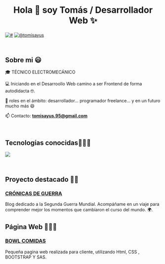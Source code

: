 <h1 align="center">Hola 👋  soy Tomás / Desarrollador Web ✨ </h1> 

<p align="left">
<a href="https://www.linkedin.com/in/tomas-sayus-65131727b/" target="blank"><img align="center" src="https://img.shields.io/badge/LinkedIn-0077B5?style=for-the-badge&logo=linkedin&logoColor=white" alt="#"/></a>
<a href = "mailto:tomisayus.95@gmail.com" target="blank"><img align="center" src="https://img.shields.io/badge/Gmail-D14836?style=for-the-badge&logo=gmail&logoColor=white" alt="@tomisayus"  /></a>
  </p>
<br>
<h2>Sobre mi 😃</h2>
<!--Intro start-->

<p align="left">
🎓 TÉCNICO ELECTROMECÁNICO

💻 Iniciando en el Desarroollo Web camino a ser Frontend de forma autodidacta 🤓.

📝 roles en el ámbito: desarrollador... programador freelance... y en un futuro mucho más 😄

📫 Contacto: **tomisayus.95@gmail.com**
<!--Intro end-->
  </p>
<br>

<h2 >Tecnologías conocidas👨🏻‍💻</h2>
<!--tech stack icons-->
<p align="left">
  <a href="https://skillicons.dev">
    <img src="https://skillicons.dev/icons?i=css,html,js,bootstrap,git,github,sass" />
  </a>
</p>
<br>
<!-------------------------->

## Proyecto destacado 🙋‍♂️
### [CRÓNICAS DE GUERRA](https://github.com/1945Tomas/BlogHistoria)
Blog dedicado a la Segunda Guerra Mundial. Acompáñame en un viaje para comprender mejor los momentos que cambiaron el curso del mundo. 🌍.

## Página Web 👨🏻‍💻
### [BOWL COMIDAS](https://bowlfrutillar.000webhostapp.com/)
Pequeña pagina web realizada para cliente, utilizando Html, CSS , BOOTSTRAP Y SAS.



